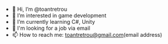 - 👋 Hi, I’m @toantretrou
- 👀 I’m interested in game development
- 🌱 I’m currently learning C#, Unity
- 💞️ I'm looking for a job via email
- 📫 How to reach me: toantretrou@gmail.com(email address)
